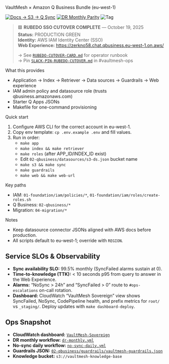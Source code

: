 VaultMesh × Amazon Q Business Bundle (eu-west-1)

[![Docs → S3 → Q Sync](https://github.com/VaultSovereign/vmq-oracle/actions/workflows/qbusiness-sync.yml/badge.svg)](../../actions/workflows/qbusiness-sync.yml)
[![DR Monthly Parity](https://github.com/VaultSovereign/vmq-oracle/actions/workflows/dr-monthly.yml/badge.svg)](../../actions/workflows/dr-monthly.yml)
![Tag](https://img.shields.io/github/v/tag/VaultSovereign/vmq-oracle?label=release)

> 🟩 **RUBEDO SSO CUTOVER COMPLETE** — October 19, 2025  
> **Status:** PRODUCTION GREEN  
> **Identity:** AWS IAM Identity Center (SSO)  
> **Web Experience:** https://zerkno58.chat.qbusiness.eu-west-1.on.aws/  
> 
> → See [`RUBEDO-CUTOVER-CARD.md`](RUBEDO-CUTOVER-CARD.md) for operator runbook  
> → Pin [`SLACK-PIN-RUBEDO-CUTOVER.md`](SLACK-PIN-RUBEDO-CUTOVER.md) in #vaultmesh-ops

What this provides
- Application → Index → Retriever → Data sources → Guardrails → Web experience
- IAM admin policy and datasource role (trusts qbusiness.amazonaws.com)
- Starter Q Apps JSONs
- Makefile for one-command provisioning

Quick start
1) Configure AWS CLI for the correct account in eu-west-1.
2) Copy env template: `cp .env.example .env` and fill values.
3) Run in order:
   - `make app`
   - `make index && make retriever`
   - `make roles` (after APP_ID/INDEX_ID exist)
   - Edit `02-qbusiness/datasources/s3-ds.json` bucket name
   - `make s3 && make sync`
   - `make guardrails`
   - `make web && make web-url`

Key paths
- IAM: `01-foundation/iam/policies/*`, `01-foundation/iam/roles/create-roles.sh`
- Q Business: `02-qbusiness/*`
- Migration: `04-migration/*`

Notes
- Keep datasource connector JSONs aligned with AWS docs before production.
- All scripts default to eu-west-1; override with `REGION`.

## Service SLOs & Observability

- **Sync availability SLO:** 99.5% monthly (SyncFailed alarms sustain at 0).
- **Time-to-knowledge (TTK):** < 10 seconds p95 from query to answer in the Web Experience.
- **Alarms:** “NoSync > 24h” and “SyncFailed > 0” route to `#ops-escalations` on-call rotation.
- **Dashboard:** CloudWatch “VaultMesh Sovereign” view shows SyncFailed, NoSync, CodePipeline health, and prefix metrics for `root/` vs `_staging/`. Deploy updates with `make dashboard-deploy`.

## Ops Snapshot

- **CloudWatch dashboard:** [`VaultMesh-Sovereign`](https://console.aws.amazon.com/cloudwatch/home?region=eu-west-1#dashboards:name=VaultMesh-Sovereign)
- **DR monthly workflow:** [`dr-monthly.yml`](../../actions/workflows/dr-monthly.yml)
- **No-sync daily workflow:** [`no-sync-daily.yml`](../../actions/workflows/no-sync-daily.yml)
- **Guardrails JSON:** [`02-qbusiness/guardrails/vaultmesh-guardrails.json`](02-qbusiness/guardrails/vaultmesh-guardrails.json)
- **Knowledge bucket:** `s3://vaultmesh-knowledge-base`

